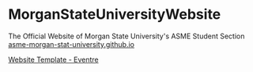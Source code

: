 # MorganStateUniversityWebsite
The Official Website of Morgan State University's ASME Student Section
[asme-morgan-stat-university.github.io](asme-morgan-stat-university.github.io)

[Website Template - Eventre](https://themefisher.com/products/eventre-bootstrap)

